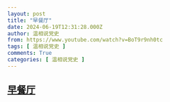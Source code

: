 ```yaml
---
layout: post
title: "早餐厅"
date: 2024-06-19T12:31:28.000Z
author: 温相说党史
from: https://www.youtube.com/watch?v=BoT9r9nh0tc
tags: [ 温相说党史 ]
comments: True
categories: [ 温相说党史 ]
---
```

<!--1718800288000-->
[早餐厅](https://www.youtube.com/watch?v=BoT9r9nh0tc)
------

<div>

</div>

